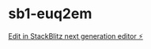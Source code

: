 # sb1-euq2em

[Edit in StackBlitz next generation editor ⚡️](https://stackblitz.com/~/github.com/PragnyaNalwar/sb1-euq2em)